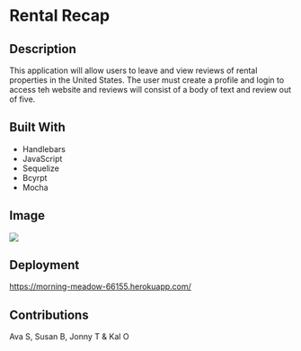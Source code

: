 # Rental Recap


## Description

This application will allow users to leave and view reviews of rental properties in the United States. The user must create a profile and login to access teh website and reviews will consist of a body of text and review out of five.

## Built With
* Handlebars
* JavaScript
* Sequelize
* Bcyrpt
* Mocha

## Image
![](./assets/images/image.png)

## Deployment
https://morning-meadow-66155.herokuapp.com/

## Contributions
Ava S, Susan B, Jonny T & Kal O
